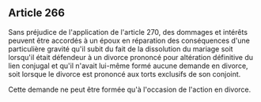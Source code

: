 Article 266
----
Sans préjudice de l'application de l'article 270, des dommages et intérêts
peuvent être accordés à un époux en réparation des conséquences d'une
particulière gravité qu'il subit du fait de la dissolution du mariage soit
lorsqu'il était défendeur à un divorce prononcé pour altération définitive du
lien conjugal et qu'il n'avait lui-même formé aucune demande en divorce, soit
lorsque le divorce est prononcé aux torts exclusifs de son conjoint.

Cette demande ne peut être formée qu'à l'occasion de l'action en divorce.
